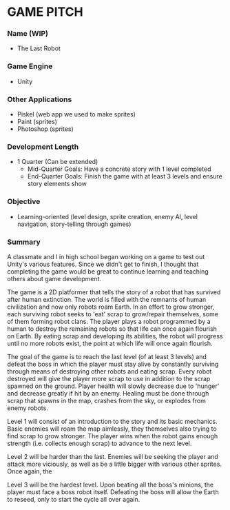 # GAME PITCH

### Name (WIP)
* The Last Robot

### Game Engine
* Unity

### Other Applications
* Piskel (web app we used to make sprites)
* Paint (sprites)
* Photoshop (sprites)

### Development Length
* 1 Quarter (Can be extended)
  * Mid-Quarter Goals: Have a concrete story with 1 level completed
  * End-Quarter Goals: Finish the game with at least 3 levels and ensure story elements show

### Objective
* Learning-oriented (level design, sprite creation, enemy AI, level navigation, story-telling through games)

### Summary
A classmate and I in high school began working on a game to test out Unity's various features. Since we didn't get to finish, I thought that completing the game would be great to continue learning and teaching others about game development.

The game is a 2D platformer that tells the story of a robot that has survived after human extinction. The world is filled with the remnants of human civilization and now only robots roam Earth. In an effort to grow stronger, each surviving robot seeks to 'eat' scrap to grow/repair themselves, some of them forming robot clans. The player plays a robot programmed by a human to destroy the remaining robots so that life can once again flourish on Earth. By eating scrap and developing its abilities, the robot will progress until no more robots exist, the point at which life will once again flourish.

The goal of the game is to reach the last level (of at least 3 levels) and defeat the boss in which the player must stay alive by constantly surviving through means of destroying other robots and eating scrap. Every robot destroyed will give the player more scrap to use in addition to the scrap spawned on the ground. Player health will slowly decrease due to 'hunger' and decrease greatly if hit by an enemy. Healing must be done through scrap that spawns in the map, crashes from the sky, or explodes from enemy robots.

Level 1 will consist of an introduction to the story and its basic mechanics. Basic enemies will roam the map aimlessly, they themselves also trying to find scrap to grow stronger. The player wins when the robot gains enough strength (i.e. collects enough scrap) to advance to the next level.

Level 2 will be harder than the last. Enemies will be seeking the player and attack more viciously, as well as be a little bigger with various other sprites. Once again, the 

Level 3 will be the hardest level. Upon beating all the boss's minions, the player must face a boss robot itself. Defeating the boss will allow the Earth to reseed, only to start the cycle all over again.
